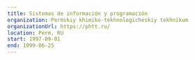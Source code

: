 ```yaml
---
title: Sistemas de información y programación
organization: Permskiy khimiko-tekhnologicheskiy tekhnikum 
organizationUrl: https://phtt.ru/
location: Perm, RU
start: 1997-09-01
end: 1999-06-25
---
```

